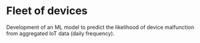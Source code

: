 # Fleet of devices

Development of an ML model to predict the likelihood of device malfunction from aggregated IoT data (daily frequency). 
